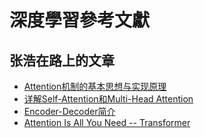 # 深度學習參考文獻

## 张浩在路上的文章

* [Attention机制的基本思想与实现原理](https://imzhanghao.com/2021/09/01/attention-mechanism/)
* [详解Self-Attention和Multi-Head Attention](https://imzhanghao.com/2021/09/15/self-attention-multi-head-attention)
* [Encoder-Decoder简介](https://imzhanghao.com/2021/08/26/encoder-decoder/)
* [Attention Is All You Need -- Transformer](https://imzhanghao.com/2021/09/18/transformer/)
